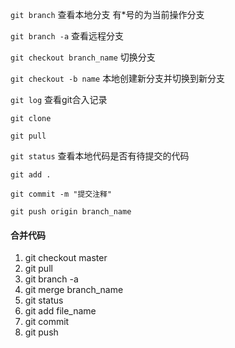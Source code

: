`git branch`                查看本地分支 有*号的为当前操作分支

`git branch -a`             查看远程分支

`git checkout branch_name`  切换分支

`git checkout -b name`      本地创建新分支并切换到新分支

`git log`                   查看git合入记录

`git clone`

`git pull`

`git status`                查看本地代码是否有待提交的代码

`git add .`

`git commit -m "提交注释" `

`git push origin branch_name`

#### 合并代码
1. git checkout master 
2. git pull
3. git branch -a
4. git merge branch_name
5. git status
6. git add file_name
7. git commit
8. git push

